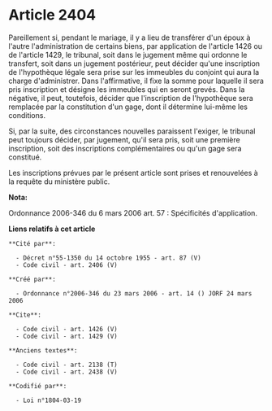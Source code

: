 # Article 2404

Pareillement si, pendant le mariage, il y a lieu de transférer d'un époux à l'autre l'administration de certains biens, par
application de l'article 1426 ou de l'article 1429, le tribunal, soit dans le jugement même qui ordonne le transfert, soit
dans un jugement postérieur, peut décider qu'une inscription de l'hypothèque légale sera prise sur les immeubles du conjoint
qui aura la charge d'administrer. Dans l'affirmative, il fixe la somme pour laquelle il sera pris inscription et désigne les
immeubles qui en seront grevés. Dans la négative, il peut, toutefois, décider que l'inscription de l'hypothèque sera
remplacée par la constitution d'un gage, dont il détermine lui-même les conditions. 

Si, par la suite, des circonstances nouvelles paraissent l'exiger, le tribunal peut toujours décider, par jugement, qu'il
sera pris, soit une première inscription, soit des inscriptions complémentaires ou qu'un gage sera constitué. 

Les inscriptions prévues par le présent article sont prises et renouvelées à la requête du ministère public.

**Nota:**

Ordonnance 2006-346 du 6 mars 2006 art. 57 : Spécificités d'application.

**Liens relatifs à cet article**

	**Cité par**:

	  - Décret n°55-1350 du 14 octobre 1955 - art. 87 (V)
	  - Code civil - art. 2406 (V)

	**Créé par**:

	  - Ordonnance n°2006-346 du 23 mars 2006 - art. 14 () JORF 24 mars 2006

	**Cite**:

	  - Code civil - art. 1426 (V)
	  - Code civil - art. 1429 (V)

	**Anciens textes**:

	  - Code civil - art. 2138 (T)
	  - Code civil - art. 2438 (V)

	**Codifié par**:

	  - Loi n°1804-03-19
